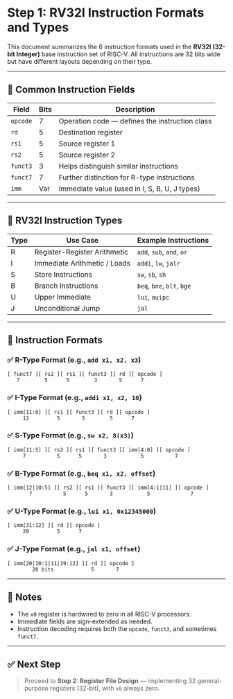# Step 1: RV32I Instruction Formats and Types

This document summarizes the 6 instruction formats used in the **RV32I (32-bit Integer)** base instruction set of RISC-V. All instructions are 32 bits wide but have different layouts depending on their type.

---

## 🧱 Common Instruction Fields

| Field    | Bits | Description                                    |
| -------- | ---- | ---------------------------------------------- |
| `opcode` | 7    | Operation code — defines the instruction class |
| `rd`     | 5    | Destination register                           |
| `rs1`    | 5    | Source register 1                              |
| `rs2`    | 5    | Source register 2                              |
| `funct3` | 3    | Helps distinguish similar instructions         |
| `funct7` | 7    | Further distinction for R-type instructions    |
| `imm`    | Var  | Immediate value (used in I, S, B, U, J types)  |

---

## 🔢 RV32I Instruction Types

| Type | Use Case                     | Example Instructions       |
| ---- | ---------------------------- | -------------------------- |
| R    | Register-Register Arithmetic | `add`, `sub`, `and`, `or`  |
| I    | Immediate Arithmetic / Loads | `addi`, `lw`, `jalr`       |
| S    | Store Instructions           | `sw`, `sb`, `sh`           |
| B    | Branch Instructions          | `beq`, `bne`, `blt`, `bge` |
| U    | Upper Immediate              | `lui`, `auipc`             |
| J    | Unconditional Jump           | `jal`                      |

---

## 🧹 Instruction Formats

### ✅ R-Type Format (e.g., `add x1, x2, x3`)

```
[ funct7 ][ rs2 ][ rs1 ][ funct3 ][ rd ][ opcode ]
   7        5      5        3       5      7
```

### ✅ I-Type Format (e.g., `addi x1, x2, 10`)

```
[ imm[11:0] ][ rs1 ][ funct3 ][ rd ][ opcode ]
     12         5       3        5      7
```

### ✅ S-Type Format (e.g., `sw x2, 8(x3)`)

```
[ imm[11:5] ][ rs2 ][ rs1 ][ funct3 ][ imm[4:0] ][ opcode ]
     7          5      5       3           5          7
```

### ✅ B-Type Format (e.g., `beq x1, x2, offset`)

```
[ imm[12|10:5] ][ rs2 ][ rs1 ][ funct3 ][ imm[4:1|11] ][ opcode ]
       7          5      5       3           5             7
```

### ✅ U-Type Format (e.g., `lui x1, 0x12345000`)

```
[ imm[31:12] ][ rd ][ opcode ]
     20         5      7
```

### ✅ J-Type Format (e.g., `jal x1, offset`)

```
[ imm[20|10:1|11|19:12] ][ rd ][ opcode ]
        20 bits            5       7
```

---

## 🧐 Notes

* The `x0` register is hardwired to zero in all RISC-V processors.
* Immediate fields are sign-extended as needed.
* Instruction decoding requires both the `opcode`, `funct3`, and sometimes `funct7`.

---

## ✅ Next Step

> Proceed to **Step 2: Register File Design** — implementing 32 general-purpose registers (32-bit), with `x0` always zero.
